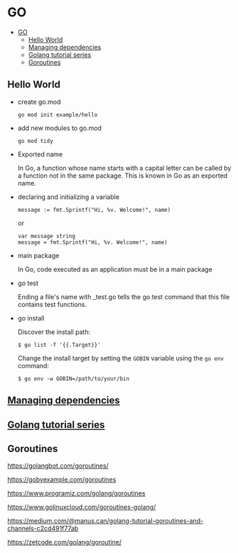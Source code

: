 # GO

- [GO](#go)
  - [Hello World](#hello-world)
  - [Managing dependencies](#managing-dependencies)
  - [Golang tutorial series](#golang-tutorial-series)
  - [Goroutines](#goroutines)

## Hello World

- create go.mod

      go mod init example/hello

- add new modules to go.mod

      go mod tidy

- Exported name

  In Go, a function whose name starts with a capital letter can be called by a function not in the same package. This is known in Go as an exported name. 

- declaring and initializing a variable

      message := fmt.Sprintf("Hi, %v. Welcome!", name)

  or

      var message string
      message = fmt.Sprintf("Hi, %v. Welcome!", name)

- main package

  In Go, code executed as an application must be in a main package

- go test

  Ending a file's name with _test.go tells the go test command that this file contains test functions.

- go install

  Discover the install path:

      $ go list -f '{{.Target}}'

  Change the install target by setting the `GOBIN` variable using the `go env` command:

      $ go env -w GOBIN=/path/to/your/bin

## [Managing dependencies](https://go.dev/doc/modules/managing-dependencies)


## [Golang tutorial series](https://golangbot.com/learn-golang-series/)


## Goroutines

https://golangbot.com/goroutines/

https://gobyexample.com/goroutines

https://www.programiz.com/golang/goroutines

https://www.golinuxcloud.com/goroutines-golang/

https://medium.com/@manus.can/golang-tutorial-goroutines-and-channels-c2cd491f77ab

https://zetcode.com/golang/goroutine/

